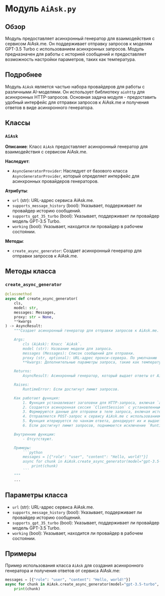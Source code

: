 # Модуль `AiAsk.py`

## Обзор

Модуль предоставляет асинхронный генератор для взаимодействия с сервисом AiAsk.me. Он поддерживает отправку запросов к моделям GPT-3.5 Turbo с использованием асинхронных запросов. Модуль предназначен для работы с историей сообщений и предоставляет возможность настройки параметров, таких как температура.

## Подробнее

Модуль `AiAsk` является частью набора провайдеров для работы с различными AI-моделями. Он использует библиотеку `aiohttp` для асинхронных HTTP-запросов. Основная задача модуля - предоставить удобный интерфейс для отправки запросов к AiAsk.me и получения ответов в виде асинхронного генератора.

## Классы

### `AiAsk`

**Описание**: Класс `AiAsk` предоставляет асинхронный генератор для взаимодействия с сервисом AiAsk.me.

**Наследует**:
- `AsyncGeneratorProvider`: Наследует от базового класса `AsyncGeneratorProvider`, который определяет интерфейс для асинхронных провайдеров генераторов.

**Атрибуты**:
- `url` (str): URL-адрес сервиса AiAsk.me.
- `supports_message_history` (bool): Указывает, поддерживает ли провайдер историю сообщений.
- `supports_gpt_35_turbo` (bool): Указывает, поддерживает ли провайдер модель GPT-3.5 Turbo.
- `working` (bool): Указывает, находится ли провайдер в рабочем состоянии.

**Методы**:
- `create_async_generator`: Создает асинхронный генератор для отправки запросов к AiAsk.me.

## Методы класса

### `create_async_generator`

```python
@classmethod
async def create_async_generator(
    cls,
    model: str,
    messages: Messages,
    proxy: str = None,
    **kwargs
) -> AsyncResult:
    """Создает асинхронный генератор для отправки запросов к AiAsk.me.

    Args:
        cls (AiAsk): Класс `AiAsk`.
        model (str): Название модели для запроса.
        messages (Messages): Список сообщений для отправки.
        proxy (str, optional): URL-адрес прокси-сервера. По умолчанию `None`.
        **kwargs: Дополнительные параметры запроса, такие как температура.

    Returns:
        AsyncResult: Асинхронный генератор, который выдает ответы от AiAsk.me.

    Raises:
        RuntimeError: Если достигнут лимит запросов.

    Как работает функция:
        1. Функция устанавливает заголовки для HTTP-запроса, включая `accept`, `origin` и `referer`.
        2. Создается асинхронная сессия `ClientSession` с установленными заголовками.
        3. Формируются данные для отправки в теле запроса, включая историю сообщений, параметры модели и температуру.
        4. Отправляется POST-запрос к сервису AiAsk.me с использованием асинхронной сессии.
        5. Функция итерируется по чанкам ответа, декодирует их и выдает как часть асинхронного генератора.
        6. Если достигнут лимит запросов, поднимается исключение `RuntimeError`.

    Внутренние функции:
        - Отсутствуют.

    Примеры:
        ```python
        messages = [{"role": "user", "content": "Hello, world!"}]
        async for chunk in AiAsk.create_async_generator(model="gpt-3.5-turbo", messages=messages):
            print(chunk)
        ```
    """
    ...
```

## Параметры класса

- `url` (str): URL-адрес сервиса AiAsk.me.
- `supports_message_history` (bool): Указывает, поддерживает ли провайдер историю сообщений.
- `supports_gpt_35_turbo` (bool): Указывает, поддерживает ли провайдер модель GPT-3.5 Turbo.
- `working` (bool): Указывает, находится ли провайдер в рабочем состоянии.

## Примеры

Пример использования класса `AiAsk` для создания асинхронного генератора и получения ответов от сервиса AiAsk.me:

```python
messages = [{"role": "user", "content": "Hello, world!"}]
async for chunk in AiAsk.create_async_generator(model="gpt-3.5-turbo", messages=messages):
    print(chunk)